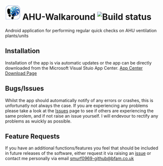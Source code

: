 # <img width="50px" height="50px" src="logo_small.png" alt="Logo"/> AHU-Walkaround ![Build status](https://build.appcenter.ms/v0.1/apps/e685da99-3861-40df-ac88-20c52000ae39/branches/master/badge)
Android application for performing regular quick checks on AHU ventilation plants/units

## Installation
Installation of the app is via automatic updates or the app can be directly downloaded from the Microsoft Visual Stuio App Center.
[App Center Download Page](https://install.appcenter.ms/users/smurf0969/apps/ahuwalkaround_android/distribution_groups/public)

## Bugs/Issues
Whilst the app should automatically notify of any errors or crashes, this is unfortunatly not always the case.
If you are experiencing any problems please take a look at the [Issues]() page to see if others are experiencing the same prolem, and if not raise an issue yourself.
I will endevour to rectify any problems as wuickly as possible.

## Feature Requests
If you have an additional functions/features you feel that should be included in future releases of the software, either request it via raising an [issue]() or contact me personally via email [smurf0969-github@bfam.co.uk](mailto:smurf0969-github@bfam.co.uk)